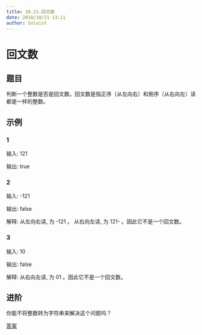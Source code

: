 ```yaml
---
title: 10.21-回文数
date: 2018/10/21 13:11
author: Soloist
---
```


# 回文数

## 题目

判断一个整数是否是回文数。回文数是指正序（从左向右）和倒序（从右向左）读都是一样的整数。

## 示例

### 1

输入: 121

输出: true

### 2

输入: -121

输出: false

解释: 从左向右读, 为 -121 。 从右向左读, 为 121- 。因此它不是一个回文数。

### 3

输入: 10

输出: false

解释: 从右向左读, 为 01 。因此它不是一个回文数。

## 进阶

你能不将整数转为字符串来解决这个问题吗？

[答案](https://github.com/aSoloist/java-algorithm/blob/master/code/10.21/Main.java)